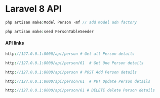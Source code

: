 # Laravel 8 API

```php
php artisan make:Model Person -mf // add model adn factory
```

```php
php artisan make:seed PersonTableSeeder
```

#### API links

```php
http://127.0.0.1:8000/api/person # Get all Person details

```

```php
http://127.0.0.1:8000/api/person/61  # Get One Person details
```

```php
http://127.0.0.1:8000/api/person # POST Add Person details

```

```php
http://127.0.0.1:8000/api/person/61  # PUT Update Person details
```

```php
http://127.0.0.1:8000/api/person/61 # DELETE delete Person details

```
